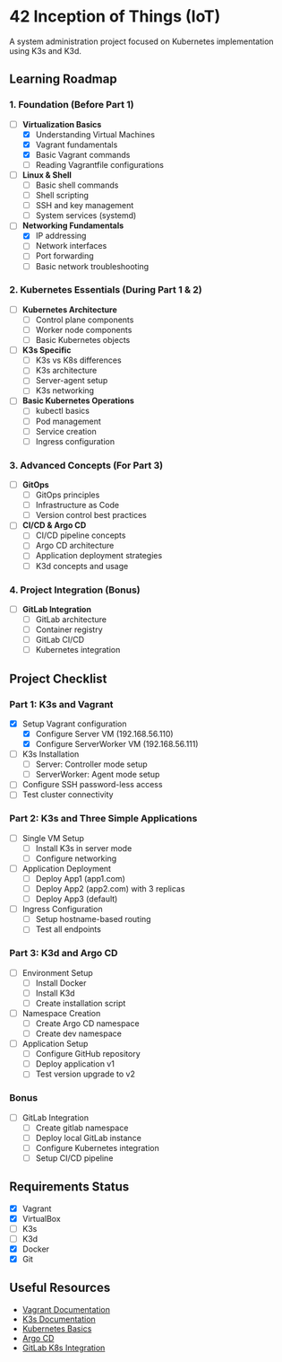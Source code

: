 # 42 Inception of Things (IoT)

A system administration project focused on Kubernetes implementation using K3s and K3d.

## Learning Roadmap

### 1. Foundation (Before Part 1)
- [ ] **Virtualization Basics**
  - [x] Understanding Virtual Machines
  - [x] Vagrant fundamentals
  - [x] Basic Vagrant commands
  - [ ] Reading Vagrantfile configurations

- [ ] **Linux & Shell**
  - [ ] Basic shell commands
  - [ ] Shell scripting
  - [ ] SSH and key management
  - [ ] System services (systemd)

- [ ] **Networking Fundamentals**
  - [x] IP addressing
  - [ ] Network interfaces
  - [ ] Port forwarding
  - [ ] Basic network troubleshooting

### 2. Kubernetes Essentials (During Part 1 & 2)
- [ ] **Kubernetes Architecture**
  - [ ] Control plane components
  - [ ] Worker node components
  - [ ] Basic Kubernetes objects

- [ ] **K3s Specific**
  - [ ] K3s vs K8s differences
  - [ ] K3s architecture
  - [ ] Server-agent setup
  - [ ] K3s networking

- [ ] **Basic Kubernetes Operations**
  - [ ] kubectl basics
  - [ ] Pod management
  - [ ] Service creation
  - [ ] Ingress configuration

### 3. Advanced Concepts (For Part 3)
- [ ] **GitOps**
  - [ ] GitOps principles
  - [ ] Infrastructure as Code
  - [ ] Version control best practices

- [ ] **CI/CD & Argo CD**
  - [ ] CI/CD pipeline concepts
  - [ ] Argo CD architecture
  - [ ] Application deployment strategies
  - [ ] K3d concepts and usage

### 4. Project Integration (Bonus)
- [ ] **GitLab Integration**
  - [ ] GitLab architecture
  - [ ] Container registry
  - [ ] GitLab CI/CD
  - [ ] Kubernetes integration

## Project Checklist

### Part 1: K3s and Vagrant
- [x] Setup Vagrant configuration
  - [x] Configure Server VM (192.168.56.110)
  - [x] Configure ServerWorker VM (192.168.56.111)
- [ ] K3s Installation
  - [ ] Server: Controller mode setup
  - [ ] ServerWorker: Agent mode setup
- [ ] Configure SSH password-less access
- [ ] Test cluster connectivity

### Part 2: K3s and Three Simple Applications
- [ ] Single VM Setup
  - [ ] Install K3s in server mode
  - [ ] Configure networking
- [ ] Application Deployment
  - [ ] Deploy App1 (app1.com)
  - [ ] Deploy App2 (app2.com) with 3 replicas
  - [ ] Deploy App3 (default)
- [ ] Ingress Configuration
  - [ ] Setup hostname-based routing
  - [ ] Test all endpoints

### Part 3: K3d and Argo CD
- [ ] Environment Setup
  - [ ] Install Docker
  - [ ] Install K3d
  - [ ] Create installation script
- [ ] Namespace Creation
  - [ ] Create Argo CD namespace
  - [ ] Create dev namespace
- [ ] Application Setup
  - [ ] Configure GitHub repository
  - [ ] Deploy application v1
  - [ ] Test version upgrade to v2

### Bonus
- [ ] GitLab Integration
  - [ ] Create gitlab namespace
  - [ ] Deploy local GitLab instance
  - [ ] Configure Kubernetes integration
  - [ ] Setup CI/CD pipeline

## Requirements Status
- [x] Vagrant
- [x] VirtualBox
- [ ] K3s
- [ ] K3d
- [x] Docker
- [x] Git

## Useful Resources
- [Vagrant Documentation](https://www.vagrantup.com/docs)
- [K3s Documentation](https://docs.k3s.io/)
- [Kubernetes Basics](https://kubernetes.io/docs/tutorials/kubernetes-basics/)
- [Argo CD](https://argo-cd.readthedocs.io/en/stable/)
- [GitLab K8s Integration](https://docs.gitlab.com/ee/user/infrastructure/clusters/)
